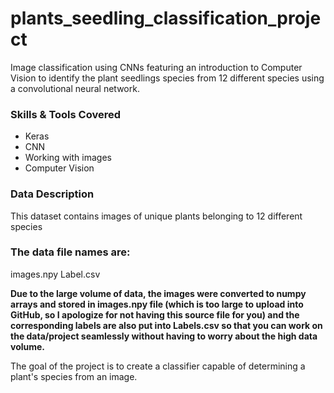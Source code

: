 # plants_seedling_classification_project
Image classification using CNNs featuring an introduction to Computer Vision to identify the plant seedlings species from 12 different species using a convolutional neural network. 

### Skills & Tools Covered
* Keras
* CNN
* Working with images
* Computer Vision

### Data Description
This dataset contains images of unique plants belonging to 12 different species

### The data file names are:

images.npy
Label.csv

**Due to the large volume of data, the images were converted to numpy arrays and stored in images.npy file (which is too large to upload into GitHub, so I apologize for not having this source file for you) and the corresponding labels are also put into Labels.csv so that you can work on the data/project seamlessly without having to worry about the high data volume.**

The goal of the project is to create a classifier capable of determining a plant's species from an image.

